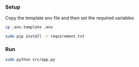 ### Setup
Copy the template env file and then set the required variables
```bash
cp .env.template .env
```

```bash
sudo pip install -r requirement.txt
```

### Run
```bash
sudo python src/app.py
```

